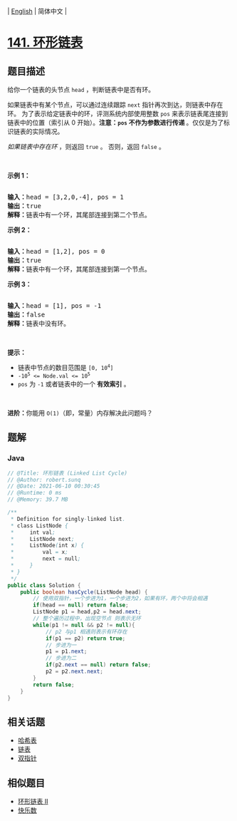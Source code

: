 
| [English](README_EN.md) | 简体中文 |

# [141. 环形链表](https://leetcode.cn//problems/linked-list-cycle/)

## 题目描述

<p>给你一个链表的头节点 <code>head</code> ，判断链表中是否有环。</p>

<p>如果链表中有某个节点，可以通过连续跟踪 <code>next</code> 指针再次到达，则链表中存在环。 为了表示给定链表中的环，评测系统内部使用整数 <code>pos</code> 来表示链表尾连接到链表中的位置（索引从 0 开始）。<strong>注意：<code>pos</code> 不作为参数进行传递&nbsp;</strong>。仅仅是为了标识链表的实际情况。</p>

<p><em>如果链表中存在环</em>&nbsp;，则返回 <code>true</code> 。 否则，返回 <code>false</code> 。</p>

<p>&nbsp;</p>

<p><strong>示例 1：</strong></p>

<p><img alt="" src="https://assets.leetcode-cn.com/aliyun-lc-upload/uploads/2018/12/07/circularlinkedlist.png" /></p>

<pre>
<strong>输入：</strong>head = [3,2,0,-4], pos = 1
<strong>输出：</strong>true
<strong>解释：</strong>链表中有一个环，其尾部连接到第二个节点。
</pre>

<p><strong>示例&nbsp;2：</strong></p>

<p><img alt="" src="https://assets.leetcode-cn.com/aliyun-lc-upload/uploads/2018/12/07/circularlinkedlist_test2.png" /></p>

<pre>
<strong>输入：</strong>head = [1,2], pos = 0
<strong>输出：</strong>true
<strong>解释：</strong>链表中有一个环，其尾部连接到第一个节点。
</pre>

<p><strong>示例 3：</strong></p>

<p><img alt="" src="https://assets.leetcode-cn.com/aliyun-lc-upload/uploads/2018/12/07/circularlinkedlist_test3.png" /></p>

<pre>
<strong>输入：</strong>head = [1], pos = -1
<strong>输出：</strong>false
<strong>解释：</strong>链表中没有环。
</pre>

<p>&nbsp;</p>

<p><strong>提示：</strong></p>

<ul>
	<li>链表中节点的数目范围是 <code>[0, 10<sup>4</sup>]</code></li>
	<li><code>-10<sup>5</sup> &lt;= Node.val &lt;= 10<sup>5</sup></code></li>
	<li><code>pos</code> 为 <code>-1</code> 或者链表中的一个 <strong>有效索引</strong> 。</li>
</ul>

<p>&nbsp;</p>

<p><strong>进阶：</strong>你能用 <code>O(1)</code>（即，常量）内存解决此问题吗？</p>


## 题解


### Java

```Java
// @Title: 环形链表 (Linked List Cycle)
// @Author: robert.sunq
// @Date: 2021-06-10 00:30:45
// @Runtime: 0 ms
// @Memory: 39.7 MB

/**
 * Definition for singly-linked list.
 * class ListNode {
 *     int val;
 *     ListNode next;
 *     ListNode(int x) {
 *         val = x;
 *         next = null;
 *     }
 * }
 */
public class Solution {
    public boolean hasCycle(ListNode head) {
        // 使用双指针，一个步进为1，一个步进为2，如果有环，两个中将会相遇
        if(head == null) return false;
        ListNode p1 = head,p2 = head.next;
        // 整个遍历过程中，出现空节点 则表示无环
        while(p1 != null && p2 != null){
            // p2 与p1 相遇则表示有环存在
            if(p1 == p2) return true;
            // 步进为一
            p1 = p1.next;
            // 步进为二
            if(p2.next == null) return false;
            p2 = p2.next.next;
        }
        return false;
    }
}
```



## 相关话题

- [哈希表](https://leetcode.cn//tag/hash-table)
- [链表](https://leetcode.cn//tag/linked-list)
- [双指针](https://leetcode.cn//tag/two-pointers)

## 相似题目


- [环形链表 II](../linked-list-cycle-ii/README.md)
- [快乐数](../happy-number/README.md)
